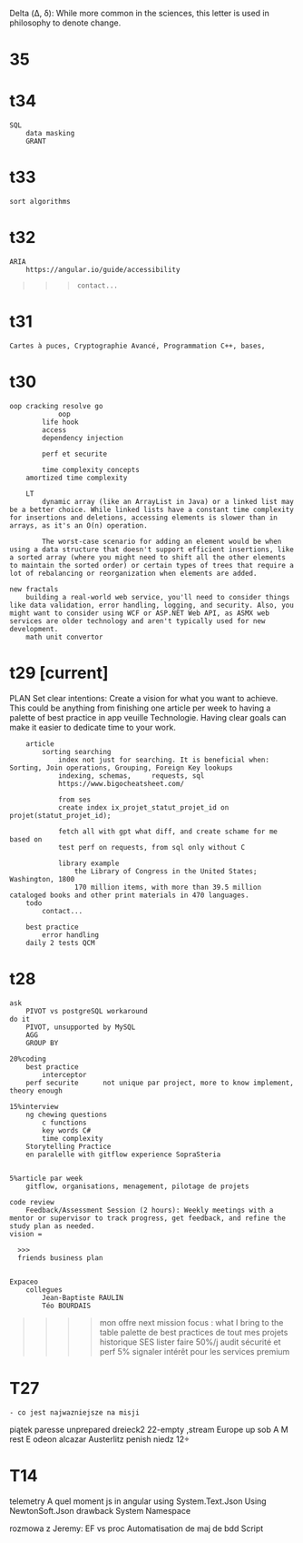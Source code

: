 Delta (Δ, δ): While more common in the sciences, this letter is used in philosophy to denote change.

# 35
    
# t34
    SQL 
        data masking
        GRANT 
# t33
    sort algorithms
# t32
    ARIA
        https://angular.io/guide/accessibility
>>>     contact...
# t31
    
    Cartes à puces, Cryptographie Avancé, Programmation C++, bases, 

# t30

    oop cracking resolve go
                oop
            life hook
            access
            dependency injection

            perf et securite    

            time complexity concepts
        amortized time complexity

        LT
            dynamic array (like an ArrayList in Java) or a linked list may be a better choice. While linked lists have a constant time complexity for insertions and deletions, accessing elements is slower than in arrays, as it's an O(n) operation.

            The worst-case scenario for adding an element would be when using a data structure that doesn't support efficient insertions, like a sorted array (where you might need to shift all the other elements to maintain the sorted order) or certain types of trees that require a lot of rebalancing or reorganization when elements are added.

    new fractals
        building a real-world web service, you'll need to consider things like data validation, error handling, logging, and security. Also, you might want to consider using WCF or ASP.NET Web API, as ASMX web services are older technology and aren't typically used for new development.
        math unit convertor

# t29 [current] 

PLAN
Set clear intentions: Create a vision for what you want to achieve. 
This could be anything from finishing one article per week to having a palette of best practice in app veuille Technologie. 
Having clear goals can make it easier to dedicate time to your work.

        article
            sorting searching
                index not just for searching. It is beneficial when: Sorting, Join operations, Grouping, Foreign Key lookups
                indexing, schemas,     requests, sql
                https://www.bigocheatsheet.com/

                from ses
                create index ix_projet_statut_projet_id on projet(statut_projet_id);

                fetch all with gpt what diff, and create schame for me based on 
                test perf on requests, from sql only without C

                library example
                    the Library of Congress in the United States; Washington, 1800
                    170 million items, with more than 39.5 million cataloged books and other print materials in 470 languages. 
        todo 
            contact...

        best practice 
            error handling
        daily 2 tests QCM
# t28 

    ask 
        PIVOT vs postgreSQL workaround
    do it 
        PIVOT, unsupported by MySQL 
        AGG 
        GROUP BY 

    20%coding
        best practice
            interceptor 
        perf securite      not unique par project, more to know implement, theory enough

    15%interview 
        ng chewing questions
            c functions
            key words C#
            time complexity
        Storytelling Practice
        en paralelle with gitflow experience SopraSteria
            

    5%article par week    
        gitflow, organisations, menagement, pilotage de projets

    code review
        Feedback/Assessment Session (2 hours): Weekly meetings with a mentor or supervisor to track progress, get feedback, and refine the study plan as needed.
    vision = 

      >>>
      friends business plan

                 
    Expaceo 
        collegues
            Jean-Baptiste RAULIN
            Téo BOURDAIS

>>>>mon offre next mission focus :
        what I bring to the table
            palette de best practices de tout mes projets historique SES lister faire 50%/j
            audit sécurité et perf 5%
            signaler intérêt pour les services premium 

    
# T27 
    - co jest najwazniejsze na misji

piątek paresse unprepared dreieck2 22-empty ,stream Europe up
sob A M rest E odeon alcazar Austerlitz penish 
niedz 12÷

#   T14
telemetry
A quel moment js in angular 
using System.Text.Json
Using NewtonSoft.Json
drawback
System Namespace

rozmowa z Jeremy:
EF vs proc
Automatisation de maj de bdd
Script
